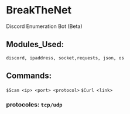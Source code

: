 # BreakTheNet
Discord Enumeration Bot (Beta)

## Modules_Used: 
`discord, ipaddress, socket,requests, json, os`

## Commands:
`$Scan <ip> <port> <protocol>`
`$Curl <link>`

### protocoles: `tcp/udp`
